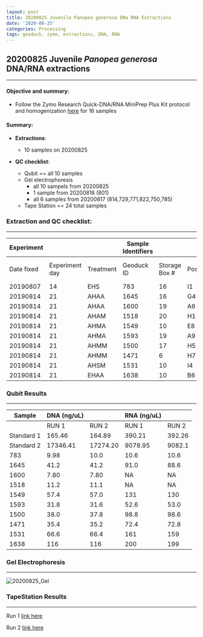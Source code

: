 ```yaml
---
layout: post
title: 20200825 Juvenile Panopea generosa DNa RNA Extractions
date: '2020-08-25'
categories: Processing
tags: geoduck, zymo, extractions, DNA, RNA
---
```

## 20200825 Juvenile *Panopea generosa* DNA/RNA extractions
----------

#### **Objective and summary:**

- Follow the Zymo Research Quick-DNA/RNA MiniPrep Plus Kit protocol and homogenization [here](https://github.com/SamGurr/SamJGurr_Lab_Notebook/blob/master/_posts/2020-08-19-Updated-protocol-DNA-RNA-Extraction-of-geoduck-samples-(Zymo-kit).md) for 16 samples


#### Summary:
  - **Extractions**:
    - 10 samples on 20200825

  - **QC checklist**:
      - Qubit == all 10 samples
      - Gel electrophoresis
          - all 10 sampels from 20200825
          - 1 sample from 20200818 (801)
          - all 6 samples from 20200817 (814,729,771,822,750,785)
      - Tape Station == 24 total samples


### **Extraction and QC checklist:**
----------

| Experiment  | | | Sample Identifiers | | | Extraction and QC | | |  |
| ---| --- |  --- | --- | ---| --- | --- | --- | --- | --- |
| Date fixed | Experiment day | Treatment | Geoduck ID | Storage Box # | Position | Extraction Date | Qubit completed (Y/N) | Gel completed (Y/N) | TapeStation completed (Y/N) |
| 20190807 | 14 | EHS  | 783  | 16 | I1 | 20200825  | Y | Y | Y |
| 20190814 | 21 | AHAA | 1645 | 16  | G4 | 20200825 | Y | Y | Y |
| 20190814 | 21 | AHAA | 1600 | 19  | A6 | 20200825 | Y | Y | Y |
| 20190814 | 21 | AHAM | 1518 | 20 | H1 | 20200825  | Y | Y | Y |
| 20190814 | 21 | AHMA | 1549 | 10  | E8 | 20200825 | Y | Y | Y |
| 20190814 | 21 | AHMA | 1593 | 19 | A9 | 20200825  | Y | Y | Y |
| 20190814 | 21 | AHMM | 1500 | 17 | H5 | 20200825  | Y | Y | Y |
| 20190814 | 21 | AHMM | 1471 | 6  | H7 | 20200825  | Y | Y | Y |
| 20190814 | 21 | AHSM | 1531 | 10 | I4 | 20200825  | Y | Y | Y |
| 20190814 | 21 | EHAA | 1638 | 10 | B6 | 20200825  | Y | Y | Y |

### Qubit Results
----------

| Sample      | DNA (ng/uL)  |              |   RNA (ng/uL) 	|                |
| ------      | -----------  |       -      |  -------------  |        -       |
|             |    RUN 1     |     RUN 2    |      RUN 1      |     RUN 2      |
| Standard 1 	|    165.46    |    164.89    |      390.21   	|     392.26     |
| Standard 2 	|   17346.41   |   17274.20   |     9078.95   	|     9082.1     |
| 783        	|     9.98     |     10.0     |      10.6      	|      10.6      |
| 1645       	|     41.2     |     41.2     |      91.0      	|      88.6      |
| 1600       	|     7.80     |     7.80     |      NA       	|     NA         |
| 1518       	|     11.2     |     11.1     |      NA       	|      NA        |
| 1549       	|     57.4     |     57.0     |      131      	|      130       |
| 1593       	|     31.8     |     31.6     |      52.6      	|      53.0      |
| 1500       	|     38.0     |     37.8     |      98.8     	|      98.6      |
| 1471       	|     35.4     |     35.2     |      72.4     	|      72.8      |
| 1531       	|     66.6     |     66.4     |      161      	|      159       |
| 1638       	|     116      |     116      |      200      	|      199       |

### Gel Electrophoresis
----------

![20200825_Gel](https://samgurr.github.io/SamJGurr_Lab_Notebook/images/20200825_Gel.jpg "gel_20200825")


### TapeStation Results
----------

Run 1 [link here](https://github.com/SamGurr/SamJGurr_Lab_Notebook/blob/master/images/2020-08-25%20-%2016.41.23.pdf)

Run 2 [link here](https://github.com/SamGurr/SamJGurr_Lab_Notebook/blob/master/images/2020-08-25%20-%2016.59.50.pdf)
